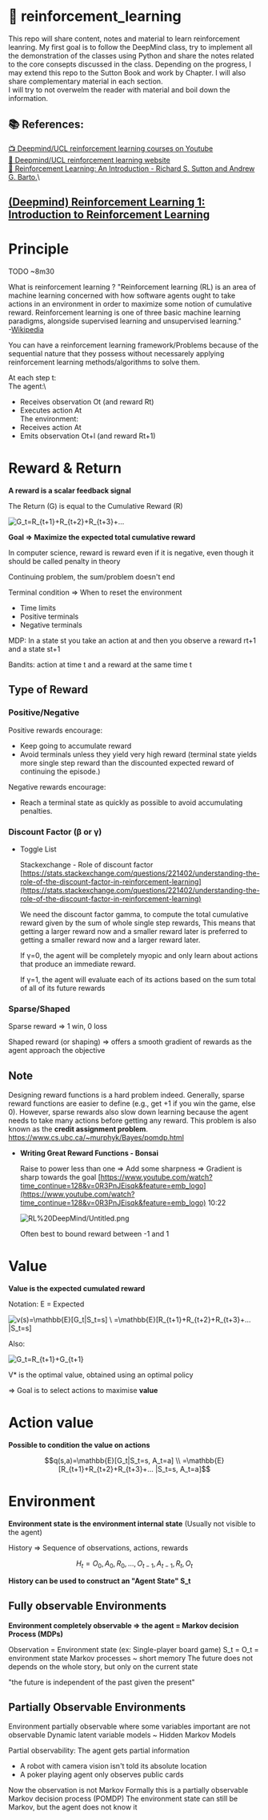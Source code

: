 <!-- This is commented out. -->
# 🔬 reinforcement_learning

This repo will share content, notes and material to learn reinforcement leanring. 
My first goal is to follow the DeepMind class, try to implement all the demonstration of the classes using Python and share the notes related to the core consepts discussed in the class. Depending on the progress, I may extend this repo to the Sutton Book and work by Chapter. I will also share complementary material in each section.\
I will try to not overwelm the reader with material and boil down the information.

## 📚 References:
[📺 Deepmind/UCL reinforcement learning courses on Youtube](https://www.youtube.com/playlist?list=PLqYmG7hTraZDNJre23vqCGIVpfZ_K2RZs)\
[📄 Deepmind/UCL reinforcement learning website](http://www0.cs.ucl.ac.uk/staff/D.Silver/web/Teaching.html)\
[📓 Reinforcement Learning: An Introduction - Richard S. Sutton and Andrew G. Barto.](RL%20DeepMind/RLbook2018.pdf)\

## [(Deepmind) Reinforcement Learning 1: Introduction to Reinforcement Learning](https://youtu.be/ISk80iLhdfU)

# Principle

TODO ~8m30

What is reinforcement learning ?
"Reinforcement learning (RL) is an area of machine learning concerned with how software agents ought to take actions in an environment in order to maximize some notion of cumulative reward. Reinforcement learning is one of three basic machine learning paradigms, alongside supervised learning and unsupervised learning."\
-[Wikipedia](https://en.wikipedia.org/wiki/Reinforcement_learning)

You can have a reinforcement learning framework/Problems because of the sequential nature that they possess without necessarely applying reinforcement learning methods/algorithms to solve them.

At each step t:\
The agent:\
* Receives observation Ot (and reward Rt)
* Executes action At\
The environment:
* Receives action At
* Emits observation Ot+l (and reward Rt+1)

# Reward & Return

**A reward is a scalar feedback signal**

The Return (G) is equal to the Cumulative Reward (R)

![G_t=R_{t+1}+R_{t+2}+R_{t+3}+...](https://render.githubusercontent.com/render/math?math=G_t%3DR_%7Bt%2B1%7D%2BR_%7Bt%2B2%7D%2BR_%7Bt%2B3%7D%2B...)
<!-- G_t=R_{t+1}+R_{t+2}+R_{t+3}+... -->

**Goal ⇒ Maximize the expected total cumulative reward**

In computer science, reward is reward even if it is negative, even though it should be called penalty in theory

Continuing problem, the sum/problem doesn't end

Terminal condition ⇒ When to reset the environment 

- Time limits
- Positive terminals
- Negative terminals

MDP: In a state st you take an action at and then you observe a reward rt+1 and a state st+1

Bandits: action at time t and a reward at the same time t

## Type of Reward

### Positive/Negative

Positive rewards encourage:

- Keep going to accumulate reward
- Avoid terminals unless they yield very high reward
(terminal state yields more single step reward than the
discounted expected reward of continuing the episode.)

Negative rewards encourage:

- Reach a terminal state as quickly as possible to avoid accumulating
penalties.

### Discount Factor (β or γ)

- Toggle List

    Stackexchange - Role of discount factor [https://stats.stackexchange.com/questions/221402/understanding-the-role-of-the-discount-factor-in-reinforcement-learning](https://stats.stackexchange.com/questions/221402/understanding-the-role-of-the-discount-factor-in-reinforcement-learning)

    We need the discount factor gamma, to compute the total cumulative reward given by the sum of whole single step rewards, This means that getting a larger reward now and a smaller reward later is preferred to getting a smaller reward now and a larger reward later.

    If γ=0, the agent will be completely myopic and only learn about actions that produce an immediate reward. 

    If γ=1, the agent will evaluate each of its actions based on the sum total of all of its future rewards

### Sparse/Shaped

Sparse reward ⇒ 1 win, 0 loss

Shaped reward (or shaping) ⇒ offers a smooth gradient of rewards as the agent approach the objective 

## Note

Designing reward functions is a hard problem indeed. Generally, sparse reward functions are easier to define (e.g., get +1 if you win the game, else 0). However, sparse rewards also slow down learning because the agent needs to take many actions before getting any reward. This problem is also known as the **credit assignment problem**.
https://www.cs.ubc.ca/~murphyk/Bayes/pomdp.html

- **Writing Great Reward Functions - Bonsai**

    Raise to power less than one ⇒ Add some sharpness ⇒ Gradient is sharp towards the goal
    [https://www.youtube.com/watch?time_continue=128&v=0R3PnJEisqk&feature=emb_logo](https://www.youtube.com/watch?time_continue=128&v=0R3PnJEisqk&feature=emb_logo)
    10:22

    ![RL%20DeepMind/Untitled.png](RL%20DeepMind/Untitled.png)

    Often best to bound reward between -1 and 1

# Value

**Value is the expected cumulated reward**

Notation: E = Expected

![v(s)=\mathbb{E}\[G_t|S_t=s\] \\ =\mathbb{E}\[R_{t+1}+R_{t+2}+R_{t+3}+... |S_t=s\]](https://render.githubusercontent.com/render/math?math=v(s)%3D%5Cmathbb%7BE%7D%5BG_t%7CS_t%3Ds%5D%20%5C%5C%20%3D%5Cmathbb%7BE%7D%5BR_%7Bt%2B1%7D%2BR_%7Bt%2B2%7D%2BR_%7Bt%2B3%7D%2B...%20%7CS_t%3Ds%5D)
<!-- v(s)=\mathbb{E}[G_t|S_t=s] \\ =\mathbb{E}[R_{t+1}+R_{t+2}+R_{t+3}+... |S_t=s] -->
Also:

![G_t=R_{t+1}+G_{t+1}](https://render.githubusercontent.com/render/math?math=G_t%3DR_%7Bt%2B1%7D%2BG_%7Bt%2B1%7D)
<!-- G_t=R_{t+1}+G_{t+1} -->
V* is the optimal value, obtained using an optimal policy

⇒ Goal is to select actions to maximise **value**

# Action value

**Possible to condition the value on actions**

$$q(s,a)=\mathbb{E}[G_t|S_t=s, A_t=a] \\ =\mathbb{E}[R_{t+1}+R_{t+2}+R_{t+3}+... |S_t=s, A_t=a]$$

# Environment

**Environment state is the environment internal state** (Usually not visible to the agent)

History ⇒ Sequence of observations, actions, rewards

$$H_t=O_0,A_0,R_0,...,O_{t-1},A_{t-1},R_t,O_t$$

**History can be used to construct an "Agent State" S_t**

## Fully observable Environments

**Environment completely observable ⇒ the agent = Markov decision Process (MDPs)**

Observation = Environment state (ex: Single-player board game)
S_t = O_t = environment state
Markov processes ~ short memory
The future does not depends on the whole story, but only on the current state

"the future is independent of the past given the present"

## Partially Observable Environments

Environment partially observable where some variables important are not observable
Dynamic latent variable models ~ Hidden Markov Models

Partial observability: The agent gets partial information

- A robot with camera vision isn't told its absolute location
- A poker playing agent only observes public cards

Now the observation is not Markov
Formally this is a partially observable Markov decision process (POMDP)
The environment state can still be Markov, but the agent does not know it
